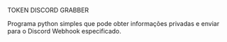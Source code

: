 TOKEN DISCORD GRABBER





Programa python simples que pode obter informações privadas e enviar para o Discord Webhook especificado.
